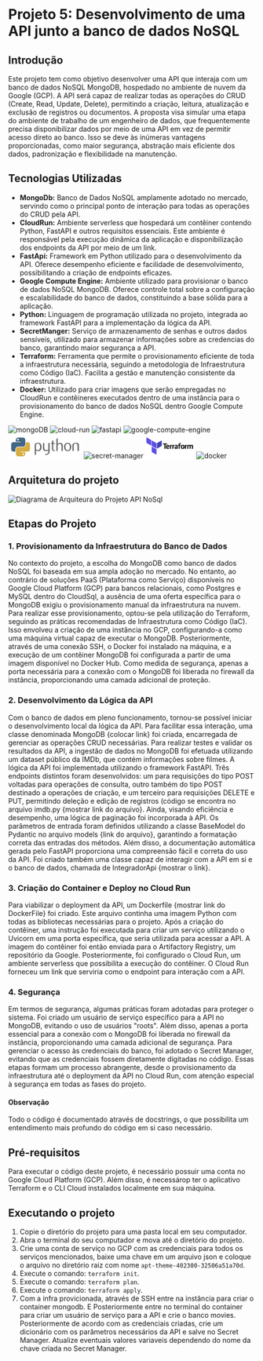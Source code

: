 # Projeto 5: Desenvolvimento de uma API junto a banco de dados NoSQL

## Introdução
Este projeto tem como objetivo desenvolver uma API que interaja com um banco de dados NoSQL MongoDB, hospedado no ambiente de nuvem da Google (GCP). A API será capaz de realizar todas as operações do CRUD (Create, Read, Update, Delete), permitindo a criação, leitura, atualização e exclusão de registros ou documentos. A proposta visa simular uma etapa do ambiente de trabalho de um engenheiro de dados, que frequentemente precisa disponibilizar dados por meio de uma API em vez de permitir acesso direto ao banco. Isso se deve às inúmeras vantagens proporcionadas, como maior segurança, abstração mais eficiente dos dados, padronização e flexibilidade na manutenção.

## Tecnologias Utilizadas
- **MongoDb:** Banco de Dados NoSQL amplamente adotado no mercado, servindo como o principal ponto de interação para todas as operações do CRUD pela API.
- **CloudRun:** Ambiente serverless que hospedará um contêiner contendo Python, FastAPI e outros requisitos essenciais. Este ambiente é responsável pela execução dinâmica da aplicação e disponibilização dos endpoints da API por meio de um link.
- **FastApi:** Framework em Python utilizado para o desenvolvimento da API. Oferece desempenho eficiente e facilidade de desenvolvimento, possibilitando a criação de endpoints eficazes.
- **Google Compute Engine:** Ambiente utilizado para provisionar o banco de dados NoSQL MongoDB. Oferece controle total sobre a configuração e escalabilidade do banco de dados, constituindo a base sólida para a aplicação.
- **Python:** Linguagem de programação utilizada no projeto, integrada ao framework FastAPI para a implementação da lógica da API.
- **SecretManger:** Serviço de armazenamento de senhas e outros dados sensíveis, utilizado para armazenar informações sobre as credencias do banco, garantindo maior segurança a API.
- **Terraform:** Ferramenta que permite o provisionamento eficiente de toda a infraestrutura necessária, seguindo a metodologia de Infraestrutura como Código (IaC). Facilita a gestão e manutenção consistente da infraestrutura.
- **Docker:** Utilizado para criar imagens que serão empregadas no CloudRun e contêineres executados dentro de uma instância para o provisionamento do banco de dados NoSQL dentro Google Compute Engine.
  
<p align="left">
<img src="/img/MongoDB-Logo.jpg" alt="mongoDB" height="50" /> 
<img src="/img/cloud-run.png" alt="cloud-run" height="50" /> 
<img src="/img/fast-api.png" alt="fastapi" height="50"/> 
<img src="/img/Google-Compute-Engine.png" alt="google-compute-engine" height="50"/> 
<img src="/img/python-logo.png" alt="python" height="50"/> 
<img src="/img/secret-manager.png" alt="secret-manager" height="50"/> 
<img src="/img/terraform.png" alt="terraform" height="50"/> 
<img src="/img/docker-logo.png" alt="docker" height="50"/> 
</p>

## Arquitetura do projeto

![Diagrama de Arquiteura do Projeto API NoSql](img/arquitetura_api_nosql.png)

## Etapas do Projeto
### 1. Provisionamento da Infraestrutura do Banco de Dados
No contexto do projeto, a escolha do MongoDB como banco de dados NoSQL foi baseada em sua ampla adoção no mercado. No entanto, ao contrário de soluções PaaS (Plataforma como Serviço) disponíveis no Google Cloud Platform (GCP) para bancos relacionais, como Postgres e MySQL dentro do CloudSql, a ausência de uma oferta específica para o MongoDB exigiu o provisionamento manual da infraestrutura na nuvem. Para realizar esse provisionamento, optou-se pela utilização do Terraform, seguindo as práticas recomendadas de Infraestrutura como Código (IaC). Isso envolveu a criação de uma instância no GCP, configurando-a como uma máquina virtual capaz de executar o MongoDB. Posteriormente, através de uma conexão SSH, o Docker foi instalado na máquina, e a execução de um contêiner MongoDB foi configurada a partir de uma imagem disponível no Docker Hub. Como medida de segurança, apenas a porta necessária para a conexão com o MongoDB foi liberada no firewall da instância, proporcionando uma camada adicional de proteção.

### 2. Desenvolvimento da Lógica da API
Com o banco de dados em pleno funcionamento, tornou-se possível iniciar o desenvolvimento local da lógica da API. Para facilitar essa interação, uma classe denominada MongoDB {colocar link} foi criada, encarregada de gerenciar as operações CRUD necessárias. Para realizar testes e validar os resultados da API, a ingestão de dados no MongoDB foi efetuada utilizando um dataset público da IMDb, que contém informações sobre filmes. A lógica da API foi implementada utilizando o framework FastAPI. Três endpoints distintos foram desenvolvidos: um para requisições do tipo POST voltadas para operações de consulta, outro também do tipo POST destinado a operações de criação, e um terceiro para requisições DELETE e PUT, permitindo deleção e edição de registros (código se encontra no arquivo imdb.py {mostrar link do arquivo}. Ainda, visando eficiência e desempenho, uma lógica de paginação foi incorporada à API. Os parâmetros de entrada foram definidos utilizando a classe BaseModel do Pydantic no arquivo models {link do arquivo}, garantindo a formatação correta das entradas dos métodos. Além disso, a documentação automática gerada pelo FastAPI proporciona uma compreensão fácil e correta do uso da API.
Foi  criado também uma classe capaz de interagir com a API em si e o banco de dados, chamada de IntegradorApi {mostrar o link}.

### 3. Criação do Container e Deploy no Cloud Run
Para viabilizar o deployment da API, um Dockerfile {mostrar link do DockerFile} foi criado. Este arquivo continha uma imagem Python com todas as bibliotecas necessárias para o projeto. Após a criação do contêiner, uma instrução foi executada para criar um serviço utilizando o Uvicorn em uma porta específica, que seria utilizada para acessar a API. A imagem do contêiner foi então enviada para o Artifactory Registry, um repositório da Google. Posteriormente, foi configurado o Cloud Run, um ambiente serverless que possibilita a execução do contêiner. O Cloud Run forneceu um link que serviria como o endpoint para interação com a API.

### 4. Segurança
Em termos de segurança, algumas práticas foram adotadas para proteger o sistema. Foi criado um usuário de serviço específico para a API no MongoDB, evitando o uso de usuários "roots". Além disso, apenas a porta essencial para a conexão com o MongoDB foi liberada no firewall da instância, proporcionando uma camada adicional de segurança. Para gerenciar o acesso às credenciais do banco, foi adotado o Secret Manager, evitando que as credenciais fossem diretamente digitadas no código. Essas etapas formam um processo abrangente, desde o provisionamento da infraestrutura até o deployment da API no Cloud Run, com atenção especial à segurança em todas as fases do projeto.

#### Observação
Todo o código é documentado através de docstrings, o que possibilita um entendimento mais profundo do código em si caso necessário.

## Pré-requisitos
Para executar o código deste projeto, é necessário possuir uma conta no Google Cloud Platform (GCP). Além disso, é necessárop ter o aplicativo Terraform e o CLI Cloud instalados localmente em sua máquina.

## Executando o projeto
1. Copie o diretório do projeto para uma pasta local em seu computador.
2. Abra o terminal do seu computador e mova até o diretório do projeto.
3. Crie uma conta de serviço no GCP com as credenciais para todos os serviços mencionados, baixe uma chave em um arquivo json e coloque o arquivo no diretório raiz com nome `apt-theme-402300-32506a51a70d`.
4. Execute o comando: `terraform init`.
5. Execute o comando: `terraform plan`.
6. Execute o comando: `terraform apply`.
7. Com a infra provicionada, através de SSH entre na instância para criar o container mongodb. E Posteriormente entre no terminal do container para criar um usuário de serviço para a API e crie o banco movies. Posteriormente de acordo com as credenciais criadas, crie um dicionário com os parâmetros necessários da API e salve no Secret Manager. Atualize eventuais valores variaveis dependendo do nome da chave criada no Secret Manager.
